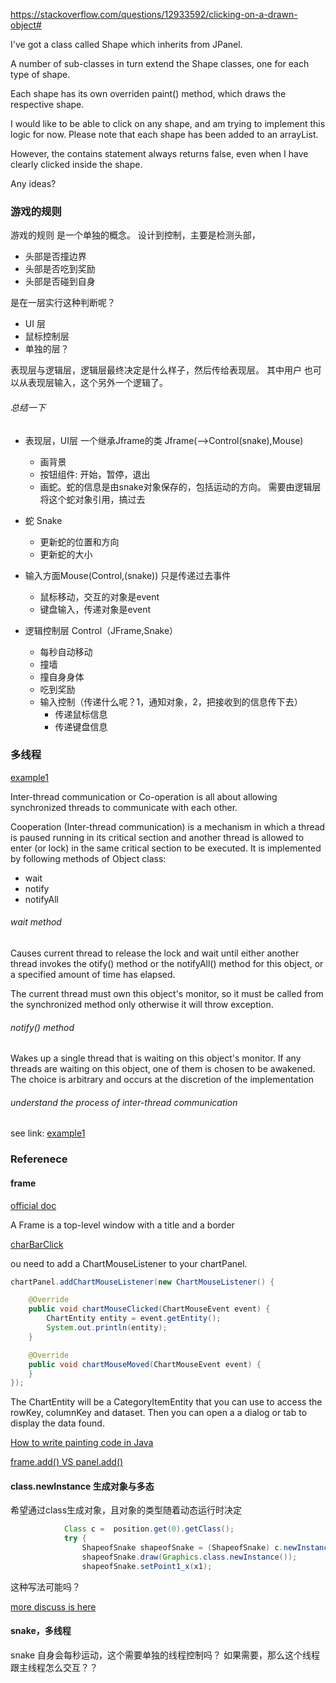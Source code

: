https://stackoverflow.com/questions/12933592/clicking-on-a-drawn-object#

I've got a class called Shape which inherits from JPanel.

A number of sub-classes in turn extend the Shape classes, one for each type of shape.

Each shape has its own overriden paint() method, which draws the respective shape.

I would like to be able to click on any shape, and am trying to implement this logic for now. Please note that each shape has been added to an arrayList.

However, the contains statement always returns false, even when I have clearly clicked inside the shape.

Any ideas?

### 游戏的规则
游戏的规则 是一个单独的概念。
设计到控制，主要是检测头部，
- 头部是否撞边界
- 头部是否吃到奖励
- 头部是否碰到自身

是在一层实行这种判断呢？
- UI 层
- 鼠标控制层
- 单独的层？

表现层与逻辑层，逻辑层最终决定是什么样子，然后传给表现层。
其中用户 也可以从表现层输入，这个另外一个逻辑了。

###### 总结一下
- 表现层，UI层  一个继承Jframe的类 Jframe(-->Control(snake),Mouse)
    - 画背景
    - 按钮组件: 开始，暂停，退出
    - 画蛇。蛇的信息是由snake对象保存的，包括运动的方向。
    需要由逻辑层将这个蛇对象引用，搞过去
      
- 蛇 Snake
    - 更新蛇的位置和方向
    - 更新蛇的大小
    
- 输入方面Mouse(Control,(snake)) 只是传递过去事件
    - 鼠标移动，交互的对象是event
    - 键盘输入，传递对象是event
    
- 逻辑控制层 Control（JFrame,Snake）
    - 每秒自动移动
    - 撞墙
    - 撞自身身体
    - 吃到奖励
    - 输入控制（传递什么呢？1，通知对象，2，把接收到的信息传下去）
        - 传递鼠标信息
        - 传递键盘信息
  
### 多线程
[example1](https://www.javatpoint.com/inter-thread-communication-example)
 
 Inter-thread communication or Co-operation is all about 
 allowing synchronized threads to communicate with each other.

Cooperation (Inter-thread communication) is a mechanism in which a thread
 is paused running in its critical section and another thread is allowed to 
 enter (or lock) in the same critical section to be executed.
 It is implemented by following methods of Object class:

- wait
- notify
- notifyAll
###### wait method
 Causes current thread to release the lock and 
 wait until either another thread invokes the 
 otify() method or the notifyAll() method for this object, 
 or a specified amount of time has elapsed.

The current thread must own this object's monitor, 
so it must be called from the synchronized method only otherwise 
it will throw exception.

###### notify() method
Wakes up a single thread that is waiting on this object's monitor.
 If any threads are waiting on this object, 
 one of them is chosen to be awakened.
 The choice is arbitrary and occurs at the discretion of the implementation
 
###### understand the process of inter-thread communication
see link:
[example1](https://www.javatpoint.com/inter-thread-communication-example)

### Referenece
#### frame
[official doc](https://docs.oracle.com/javase/tutorial/uiswing/components/frame.html)

A Frame is a top-level window with a title and a border

[charBarClick](https://stackoverflow.com/questions/28899094/java-swing-clickable-jfree-charts-clicked-each-bar-chart-or-pie-chart-to-open-n)

ou need to add a ChartMouseListener to your chartPanel.
```java
chartPanel.addChartMouseListener(new ChartMouseListener() {

    @Override
    public void chartMouseClicked(ChartMouseEvent event) {
        ChartEntity entity = event.getEntity();
        System.out.println(entity);
    }

    @Override
    public void chartMouseMoved(ChartMouseEvent event) {
    }
});
```
The ChartEntity will be a CategoryItemEntity that you can use to access the rowKey, columnKey and dataset. 
Then you can open a a dialog or tab to display the data found.

[How to write painting code in Java](http://java.sun.com/products/jfc/tsc/articles/painting/index.html)

[frame.add() VS panel.add()](https://stackoverflow.com/questions/10086936/java-adding-components-to-jframe)

#### class.newInstance 生成对象与多态
希望通过class生成对象，且对象的类型随着动态运行时决定
```java
            Class c =  position.get(0).getClass();
            try {
                ShapeofSnake shapeofSnake = (ShapeofSnake) c.newInstance();
                shapeofSnake.draw(Graphics.class.newInstance());
                shapeofSnake.setPoint1_x(x1);
```

这种写法可能吗？

[more discuss is here](https://www.mysmth.net/nForum/#!article/Java/436356)


#### snake，多线程
snake 自身会每秒运动，这个需要单独的线程控制吗？
如果需要，那么这个线程跟主线程怎么交互？？
